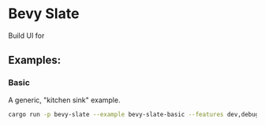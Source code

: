 # Bevy Slate

Build UI for 

## Examples:

### Basic

A generic, "kitchen sink" example.

```sh
cargo run -p bevy-slate --example bevy-slate-basic --features dev,debug
```
